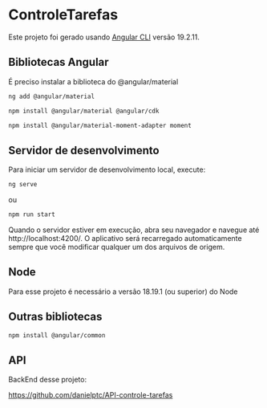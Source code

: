 # ControleTarefas

Este projeto foi gerado usando [Angular CLI](https://github.com/angular/angular-cli) versão  19.2.11.


## Bibliotecas Angular

É preciso instalar a biblioteca do @angular/material

```bash
ng add @angular/material
```
```bash
npm install @angular/material @angular/cdk
```
```bash
npm install @angular/material-moment-adapter moment
```

## Servidor de desenvolvimento

Para iniciar um servidor de desenvolvimento local, execute:

```bash
ng serve
```
ou 
```bash
npm run start
```

Quando o servidor estiver em execução, abra seu navegador e navegue até http://localhost:4200/. O aplicativo será recarregado automaticamente sempre que você modificar qualquer um dos arquivos de origem.


## Node

Para esse projeto é necessário a versão 18.19.1 (ou superior) do Node

## Outras bibliotecas

```bash
npm install @angular/common
```

## API

BackEnd desse projeto:

https://github.com/danielptc/API-controle-tarefas

